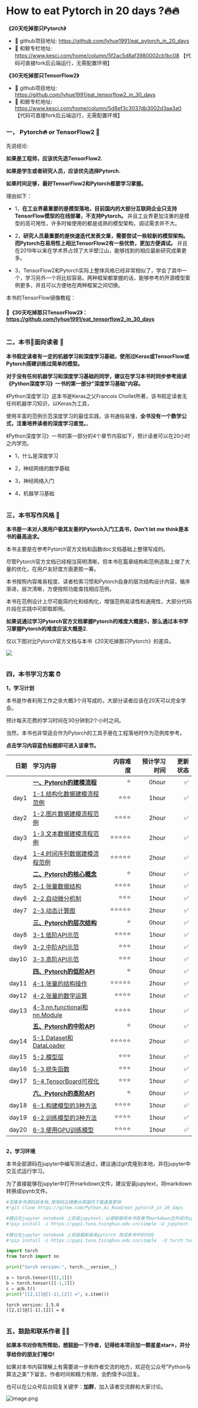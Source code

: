 # How to eat Pytorch in 20 days ?🔥🔥


**《20天吃掉那只Pytorch》**
* 🚀 github项目地址: https://github.com/lyhue1991/eat_pytorch_in_20_days
* 🐳 和鲸专栏地址: https://www.kesci.com/home/column/5f2ac5d8af3980002cb1bc08 【代码可直接fork后云端运行，无需配置环境】

**《30天吃掉那只TensorFlow2》**
* 🚀 github项目地址: https://github.com/lyhue1991/eat_tensorflow2_in_30_days
* 🐳 和鲸专栏地址: https://www.kesci.com/home/column/5d8ef3c3037db3002d3aa3a0 【代码可直接fork后云端运行，无需配置环境】

### 一， Pytorch🔥  or TensorFlow2 🍎 

先说结论:

**如果是工程师，应该优先选TensorFlow2.**

**如果是学生或者研究人员，应该优先选择Pytorch.**

**如果时间足够，最好TensorFlow2和Pytorch都要学习掌握。**


理由如下：

* 1，**在工业界最重要的是模型落地，目前国内的大部分互联网企业只支持TensorFlow模型的在线部署，不支持Pytorch。** 并且工业界更加注重的是模型的高可用性，许多时候使用的都是成熟的模型架构，调试需求并不大。


* 2，**研究人员最重要的是快速迭代发表文章，需要尝试一些较新的模型架构。而Pytorch在易用性上相比TensorFlow2有一些优势，更加方便调试。** 并且在2019年以来在学术界占领了大半壁江山，能够找到的相应最新研究成果更多。


* 3，TensorFlow2和Pytorch实际上整体风格已经非常相似了，学会了其中一个，学习另外一个将比较容易。两种框架都掌握的话，能够参考的开源模型案例更多，并且可以方便地在两种框架之间切换。


本书的TensorFlow镜像教程：

#### 🍊《30天吃掉那只TensorFlow2》：https://github.com/lyhue1991/eat_tensorflow2_in_30_days 

```python

```

### 二，本书📖面向读者 👼


**本书假定读者有一定的机器学习和深度学习基础，使用过Keras或TensorFlow或Pytorch搭建训练过简单的模型。**

**对于没有任何机器学习和深度学习基础的同学，建议在学习本书时同步参考阅读《Python深度学习》一书的第一部分"深度学习基础"内容。**

《Python深度学习》这本书是Keras之父Francois Chollet所著，该书假定读者无任何机器学习知识，以Keras为工具，

使用丰富的范例示范深度学习的最佳实践，该书通俗易懂，**全书没有一个数学公式，注重培养读者的深度学习直觉。**。

《Python深度学习》一书的第一部分的4个章节内容如下，预计读者可以在20小时之内学完。

* 1，什么是深度学习

* 2，神经网络的数学基础

* 3，神经网络入门

* 4，机器学习基础


```python

```

### 三，本书写作风格 🍉


**本书是一本对人类用户极其友善的Pytorch入门工具书，Don't let me think是本书的最高追求。**

本书主要是在参考Pytorch官方文档和函数doc文档基础上整理写成的。

尽管Pytorch官方文档已经相当简明清晰，但本书在篇章结构和范例选取上做了大量的优化，在用户友好度方面更胜一筹。

本书按照内容难易程度、读者检索习惯和Pytorch自身的层次结构设计内容，循序渐进，层次清晰，方便按照功能查找相应范例。

本书在范例设计上尽可能简约化和结构化，增强范例易读性和通用性，大部分代码片段在实践中可即取即用。

**如果说通过学习Pytorch官方文档掌握Pytorch的难度大概是5，那么通过本书学习掌握Pytorch的难度应该大概是2.**

仅以下图对比Pytorch官方文档与本书《20天吃掉那只Pytorch》的差异。



![](./data/Pytorch官方vs吃掉Pytorch.png)

```python

```

### 四，本书学习方案 ⏰

**1，学习计划**

本书是作者利用工作之余大概3个月写成的，大部分读者应该在20天可以完全学会。

预计每天花费的学习时间在30分钟到2个小时之间。

当然，本书也非常适合作为Pytorch的工具手册在工程落地时作为范例库参考。

**点击学习内容蓝色标题即可进入该章节。**


|日期 | 学习内容                                                       | 内容难度   | 预计学习时间 | 更新状态|
|----:|:--------------------------------------------------------------|-----------:|----------:|-----:|
|&nbsp;|[**一、Pytorch的建模流程**](./一、Pytorch的建模流程.md)    |⭐️   |   0hour   |✅    |
|day1 | [1-1,结构化数据建模流程范例](./1-1,结构化数据建模流程范例.md)    | ⭐️⭐️⭐️ |   1hour    |✅    |
|day2 | [1-2,图片数据建模流程范例](./1-2,图片数据建模流程范例.md)    | ⭐️⭐️⭐️⭐️  |   2hour    | ✅   |
|day3 | [1-3,文本数据建模流程范例](./1-3,文本数据建模流程范例.md)   | ⭐️⭐️⭐️⭐️⭐️  |   2hour    | ✅  |
|day4 | [1-4,时间序列数据建模流程范例](./1-4,时间序列数据建模流程范例.md)   | ⭐️⭐️⭐️⭐️⭐️  |   2hour    | ✅   |
|&nbsp; |[**二、Pytorch的核心概念**](./二、Pytorch的核心概念.md)  | ⭐️  |  0hour |✅  |
|day5 |  [2-1,张量数据结构](./2-1,张量数据结构.md)  | ⭐️⭐️⭐️⭐️   |   1hour    | ✅   |
|day6 |  [2-2,自动微分机制](./2-2,自动微分机制.md)  | ⭐️⭐️⭐️   |   1hour    | ✅  |
|day7 |  [2-3,动态计算图](./2-3,动态计算图.md)  | ⭐️⭐️⭐️⭐️⭐️   |   2hour    | ✅   |
|&nbsp; |[**三、Pytorch的层次结构**](./三、Pytorch的层次结构.md) |   ⭐️  |  0hour   | ✅  |
|day8 |  [3-1,低阶API示范](./3-1,低阶API示范.md)   | ⭐️⭐️⭐️⭐️   |   1hour    | ✅  |
|day9 |  [3-2,中阶API示范](./3-2,中阶API示范.md)   | ⭐️⭐️⭐️   |  1hour    |✅  |
|day10 | [3-3,高阶API示范](./3-3,高阶API示范.md)  | ⭐️⭐️⭐️  |   1hour    |✅ |
|&nbsp; |[**四、Pytorch的低阶API**](./四、Pytorch的低阶API.md) |⭐️    | 0hour| ✅ |
|day11|  [4-1,张量的结构操作](./4-1,张量的结构操作.md)  | ⭐️⭐️⭐️⭐️⭐️   |   2hour    | ✅ |
|day12|  [4-2,张量的数学运算](./4-2,张量的数学运算.md)   | ⭐️⭐️⭐️⭐️   |   1hour    |✅ |
|day13|  [4-3,nn.functional和nn.Module](./4-3,nn.functional和nn.Module.md)  | ⭐️⭐️⭐️⭐️   |   1hour    |✅ |
|&nbsp; |[**五、Pytorch的中阶API**](./五、Pytorch的中阶API.md) |  ⭐️  | 0hour|✅ |
|day14|  [5-1,Dataset和DataLoader](./5-1,Dataset和DataLoader.md)   | ⭐️⭐️⭐️⭐️⭐️   |   2hour    | ✅   |
|day15|  [5-2,模型层](./5-2,模型层.md)  | ⭐️⭐️⭐️   |   1hour    |✅  |
|day16|  [5-3,损失函数](./5-3,损失函数.md)    | ⭐️⭐️⭐️   |   1hour    |✅   |
|day17|  [5-4,TensorBoard可视化](./5-4,TensorBoard可视化.md)    | ⭐️⭐️⭐️   |   1hour    | ✅   |
|&nbsp; |[**六、Pytorch的高阶API**](./六、Pytorch的高阶API.md)|    ⭐️ | 0hour|✅  |
|day18|  [6-1,构建模型的3种方法](./6-1,构建模型的3种方法.md)   | ⭐️⭐️⭐️⭐️    |   1hour    |✅   |
|day19|  [6-2,训练模型的3种方法](./6-2,训练模型的3种方法.md)  | ⭐️⭐️⭐️⭐️   |   1hour    | ✅  |
|day20|  [6-3,使用GPU训练模型](./6-3,使用GPU训练模型.md)    | ⭐️⭐️⭐️⭐️    |   1hour    | ✅  |



```python

```

**2，学习环境**


本书全部源码在jupyter中编写测试通过，建议通过git克隆到本地，并在jupyter中交互式运行学习。

为了直接能够在jupyter中打开markdown文件，建议安装jupytext，将markdown转换成ipynb文件。

```python
#克隆本书源码到本地,使用码云镜像仓库国内下载速度更快
#!git clone https://gitee.com/Python_Ai_Road/eat_pytorch_in_20_days

#建议在jupyter notebook 上安装jupytext，以便能够将本书各章节markdown文件视作ipynb文件运行
#!pip install -i https://pypi.tuna.tsinghua.edu.cn/simple -U jupytext
    
#建议在jupyter notebook 上安装最新版本pytorch 测试本书中的代码
#!pip install -i https://pypi.tuna.tsinghua.edu.cn/simple  -U torch torchvision torchtext torchkeras 
```

```python
import torch 
from torch import nn

print("torch version:", torch.__version__)

a = torch.tensor([[2,1]])
b = torch.tensor([[-1,2]])
c = a@b.t()
print("[[2,1]]@[[-1],[2]] =", c.item())

```

```
torch version: 1.5.0
[[2,1]]@[[-1],[2]] = 0
```

```python

```

### 五，鼓励和联系作者 🎈🎈


**如果本书对你有所帮助，想鼓励一下作者，记得给本项目加一颗星星star⭐️，并分享给你的朋友们喔😊!** 

如果对本书内容理解上有需要进一步和作者交流的地方，欢迎在公众号"Python与算法之美"下留言。作者时间和精力有限，会酌情予以回复。

也可以在公众号后台回复关键字：**加群**，加入读者交流群和大家讨论。

![image.png](./data/Python与算法之美logo.jpg)

```python

```
